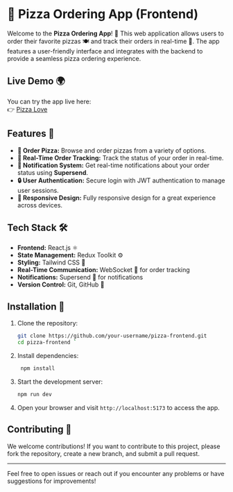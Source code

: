 # 🍕 Pizza Ordering App (Frontend)

Welcome to the **Pizza Ordering App**! 🍕 This web application allows users to order their favorite pizzas 🍽️ and track their orders in real-time 🚚. The app features a user-friendly interface and integrates with the backend to provide a seamless pizza ordering experience.


## Live Demo 🌍

You can try the app live here:  
👉 [Pizza Love](https://pizzaapp-frontend.vercel.app/)

## Features 🌟

- **🍕 Order Pizza:** Browse and order pizzas from a variety of options.
- **📍 Real-Time Order Tracking:** Track the status of your order in real-time.
- **🔔 Notification System:** Get real-time notifications about your order status using **Supersend**.
- **🔒 User Authentication:** Secure login with JWT authentication to manage user sessions.
- **📱 Responsive Design:** Fully responsive design for a great experience across devices.

## Tech Stack 🛠️

- **Frontend:** React.js ⚛️
- **State Management:** Redux Toolkit ⚙️
- **Styling:** Tailwind CSS 🌈
- **Real-Time Communication:** WebSocket 📡 for order tracking
- **Notifications:** Supersend 🔔 for notifications
- **Version Control:** Git, GitHub 🐙


## Installation 🔧

1. Clone the repository:
   ```bash
   git clone https://github.com/your-username/pizza-frontend.git
   cd pizza-frontend `

1.  Install dependencies:
    ``` bash
     npm install
    
4.  Start the development server:

    ``` bash
    npm run dev

5.  Open your browser and visit `http://localhost:5173` to access the app.

Contributing  🤝
------------

We welcome contributions! If you want to contribute to this project, please fork the repository, create a new branch, and submit a pull request.


* * * * *

Feel free to open issues or reach out if you encounter any problems or have suggestions for improvements!
